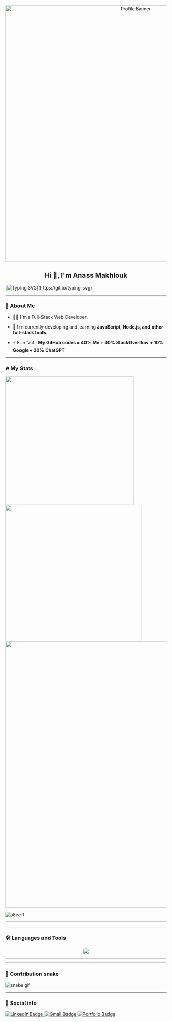 <center><img src="https://i.giphy.com/media/YQitE4YNQNahy/giphy.webp" alt="Profile Banner" width="800"></center>

<h2 align="center">Hi 👋, I'm Anass Makhlouk</h2>

[![Typing SVG](https://readme-typing-svg.herokuapp.com?duration=10000&center=true&vCenter=true&width=800&height=30&lines=Hello+this+is+vnvss_0x,+Welcome+to+my+Github+page.)](https://git.io/typing-svg)

---
### 👦 About Me
- 👨‍💻 I'm a Full-Stack Web Developer.

- 🌱 I’m currently developing and learning **JavaScript, Node.js, and other full-stack tools.**

- ⚡ Fun fact : **My GitHub codes = 40% Me + 30% StackOverflow + 10% Google + 20% ChatGPT** 

--- 

### 🔥 My Stats 
<!-- GitHub Readme Stats -->
<img width="400" src="https://github-readme-stats.vercel.app/api?username=vnvss-0x&count_private=true&show_icons=true&theme=transparent" />

<!-- GitHub Contribution Streak -->
<img width="425" src="https://streak-stats.demolab.com/?user=vnvss-0x&theme=transparent" />

<!-- GitHub Activity Graph -->
<img width="830" src="https://github-readme-activity-graph.vercel.app/graph?username=vnvss-0x&bg_color=21232a&color=a8eeff&line=61dafb&point=f0fcff&area=true&hide_border=false" />

<!-- GitHub Overview -->
<!-- ![Top Langs](https://github-readme-stats.vercel.app/api/top-langs/?username=vnvss-0x&layout=compact) -->
<p><img align="center" src="https://github-readme-stats.vercel.app/api/top-langs?username=vnvss-0x&show_icons=true&locale=en&layout=compact" alt="a8eeff" /></p>


<!-- <picture>
  <source media="(prefers-color-scheme: dark)" srcset="https://github.com/getlost01/github-stats.github.io/blob/master/generated/overview.svg#gh-dark-mode-only">
  <source media="(prefers-color-scheme: light)" srcset="https://github.com/getlost01/github-stats.github.io/blob/master/generated/overview.svg#gh-light-mode-only">
  <img alt="my overview" src="https://github.com/getlost01/github-stats.github.io/blob/master/generated/overview.svg">
</picture>

<picture>
  <source media="(prefers-color-scheme: dark)" srcset="https://github.com/getlost01/github-stats.github.io/blob/master/generated/languages.svg#gh-dark-mode-only">
  <source media="(prefers-color-scheme: light)" srcset="https://github.com/getlost01/github-stats.github.io/blob/master/generated/languages.svg#gh-light-mode-only">
  <img alt="my languages" src="https://github.com/getlost01/github-stats.github.io/blob/master/generated/languages.svg">
</picture> -->
</a>

--- 


<!-- ### ⚙️ My Projects 

#### Full-Stack Projects :
* [Intelli-Kanban](https://github.com/getlost01/Intelli-Kanban)
* [Web Tools](https://github.com/getlost01/web-tools-gl01)
* [Blogging Web APIs](https://github.com/getlost01/Postgre-APIs-App)
* [Inventory App](https://github.com/getlost01/InventoryAppFrontend)
* [UIET Connect](https://github.com/getlost01/UietConnect)
* [Meal Planner](https://github.com/getlost01/meal-planner-API)
* [Voting Management System](https://github.com/getlost01/VotingManagmentSystem)
* [ABitShort](https://github.com/getlost01/linkshortner)
* [File Share App](https://github.com/getlost01/dlink-share)

#### Web Store Extensions 

* [Color Tools and Dropper](https://github.com/getlost01/color-picker-updated)
* [Site Saver](https://github.com/getlost01/site-saver)
* [CP Calendar](https://github.com/getlost01/cp-contest-calender)

#### Frontend Projects :

* [Country Search](https://github.com/getlost01/country-search)
* [Portfolio Site](https://github.com/getlost01/portfolio.github.io)
* [Quiz App Templates](https://github.com/getlost01/quiz-template)

#### GitBook
* [GFG-POTD](https://gl01.gitbook.io/gfg-editorials)

<a href="https://github.com/getlost01/getlost01/tree/main/projects"><kbd> <br> Veiw all of my projects <br> </kbd></a>
-->
---

### :hammer_and_wrench: Languages and Tools 

<p align="center">
  <img src="https://skillicons.dev/icons?i=html,css,js,jquery,php,laravel,mysql,wordpress,figma,py,selenium,visualstudio,vscode,git,github,discord,bots,instagram,twitter,linkedin,stackoverflow,ps,regex,replit" />
</p>


---

<!--END_SECTION:waka-simple-->

---

### 🐍 Contribution snake

![snake gif](https://github.com/vnvss-0x/vnvss-0x/blob/output/github-contribution-grid-snake.svg)

---

### 🔗 Social info


  <div id="user-content-badges" dir="auto">
    <a href="#" rel="nofollow">
    <img src="https://camo.githubusercontent.com/e0278098417dddf9727cfee70a5eb84af38a20705b3bded56cf91cb5feb29d7d/68747470733a2f2f696d672e736869656c64732e696f2f62616467652f4c696e6b6564496e2d626c75653f7374796c653d666f722d7468652d6261646765266c6f676f3d6c696e6b6564696e266c6f676f436f6c6f723d7768697465" alt="LinkedIn Badge" data-canonical-src="https://img.shields.io/badge/LinkedIn-blue?style=for-the-badge&amp;logo=linkedin&amp;logoColor=white" style="max-width: 100%;">
    </a>
    <a href="https://mail.google.com/mail/u/0/?fs=1&amp;tf=cm&amp;to=anassmakhlo@gmail.com" target="_Blank" rel="nofollow">
    <img src="https://camo.githubusercontent.com/571384769c09e0c66b45e39b5be70f68f552db3e2b2311bc2064f0d4a9f5983b/68747470733a2f2f696d672e736869656c64732e696f2f62616467652f476d61696c2d4431343833363f7374796c653d666f722d7468652d6261646765266c6f676f3d676d61696c266c6f676f436f6c6f723d7768697465" alt="Gmail Badge" data-canonical-src="https://img.shields.io/badge/Gmail-D14836?style=for-the-badge&amp;logo=gmail&amp;logoColor=white" style="max-width: 100%;">
    </a>
    <a href="#" rel="nofollow">
    <img src="https://camo.githubusercontent.com/a083da3e42e7d321d7be9f5e1c5a3e8a4350b79f4b12316e1f8c325750e09b40/68747470733a2f2f696d672e736869656c64732e696f2f62616467652f506f7274666f6c696f2d6464613730333f7374796c653d666f722d7468652d6261646765266c6f676f3d41626f75742e6d65266c6f676f436f6c6f723d7768697465" alt="Portfolio Badge" data-canonical-src="https://img.shields.io/badge/Portfolio-dda703?style=for-the-badge&amp;logo=About.me&amp;logoColor=white" style="max-width: 100%;">
    </a>

</div>


